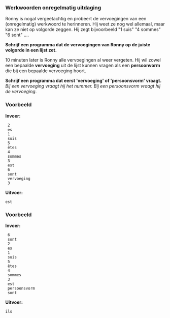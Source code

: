 ### Werkwoorden onregelmatig uitdaging
Ronny is nogal vergeetachtig en probeert de vervoegingen van een (onregelmatig) werkwoord te herinneren. Hij weet ze nog wel allemaal, maar kan ze niet op volgorde zeggen. Hij zegt bijvoorbeeld "1   suis"  "4 sommes" "6  sont" ....

**Schrijf een programma dat de vervoegingen van Ronny op de juiste volgorde in een lijst zet.**

10 minuten later is Ronny alle vervoegingen al weer vergeten. Hij wil zowel een bepaalde **vervoeging** uit de lijst kunnen vragen als een **persoonvorm** die bij een bepaalde vervoeging hoort.


**Schrijf een programma dat eerst 'vervoeging' of 'persoonsvorm' vraagt.** *Bij een vervoeging vraagt hij het nummer. Bij een persoonsvorm vraagt hij de vervoeging*.

### Voorbeeld
**Invoer:**

     2
     es
     1
     suis
     5
     êtes
     4
     sommes
     3
     est
     6
     sont
     vervoeging
     3
 
    
**Uitvoer:**

    est

### Voorbeeld
**Invoer:**

     6
     sont
     2
     es
     1
     suis
     5
     êtes
     4
     sommes
     3
     est
     persoonsvorm
     sont
 
    
**Uitvoer:**

    ils

